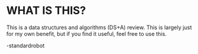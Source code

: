 # WHAT IS THIS?

This is a data structures and algorithms (DS+A) review. This is largely just for my own benefit, but if you find it useful, feel free to use this.

-standardrobot

